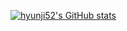 [![hyunji52's GitHub stats](https://github-readme-stats.vercel.app/api?username=hyunji52)](https://github.com/hyunji52/github-readme-stats)